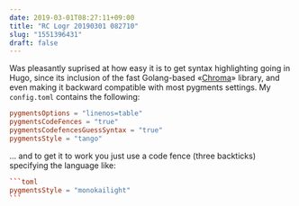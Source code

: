 ```yaml
---
date: 2019-03-01T08:27:11+09:00
title: "RC Logr 20190301 082710"
slug: "1551396431"
draft: false
---
```


Was pleasantly suprised at how easy it is to get syntax highlighting going in Hugo, since its inclusion of the fast Golang-based «[Chroma](https://github.com/alecthomas/chroma)» library, and even making it backward compatible with most pygments settings. My `config.toml` contains the following:

```toml
pygmentsOptions = "linenos=table"
pygmentsCodeFences = "true"
pygmentsCodefencesGuessSyntax = "true"
pygmentsStyle = "tango"
```

... and to get it to work you just use a code fence (three backticks) specifying the language like: 

````toml
```toml
pygmentsStyle = "monokailight"
```
````

